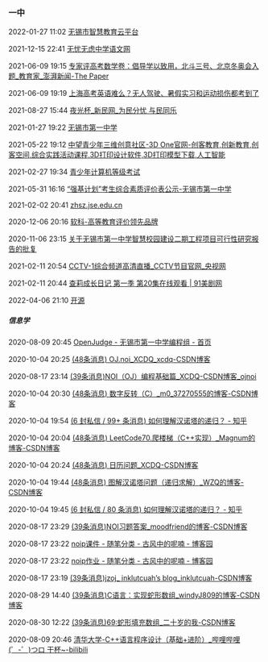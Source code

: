 ###  一中

2022-01-27 11:02 [无锡市智慧教育云平台](https://kai12.wxeic.cn/)

2021-12-15 22:41 [无忧无虑中学语文网](http://www.5156edu.com/)

2021-06-09 19:15 [专家评高考数学卷：倡导学以致用，北斗三号、北京冬奥会入题_教育家_澎湃新闻-The Paper](https://www.thepaper.cn/newsDetail_forward_13028752)

2021-06-09 19:19 [上海高考英语难么？无人驾驶、暑假实习和运动损伤都考到了](https://m.thepaper.cn/newsDetail_forward_13064729)

2021-08-27 15:44 [夜光杯_新民网_为民分忧 与民同乐](https://newsxmwb.xinmin.cn/ygb/pc/index.htm)

2021-01-27 19:22 [无锡市第一中学](https://wuxishi.jyyun.com/desktop/backend/indexPage/v8/index.do?id=1)

2021-05-22 19:12 [中望青少年三维创意社区-3D One官网-创客教育,创新教育,创客空间,综合实践活动课程,3D打印设计软件,3D打印模型下载,人工智能](https://www.i3done.com/)

2021-02-27 19:34 [青少年计算机等级考试](https://www.nycre.cn/)

2021-05-31 16:16 [“强基计划”考生综合素质评价表公示-无锡市第一中学](http://www.wxyzedu.net/Item/5401.aspx)

2021-02-02 20:41 [zhsz.jse.edu.cn](https://zhsz.jse.edu.cn/)

2020-12-06 20:16 [软科-高等教育评价领先品牌](https://www.shanghairanking.cn/rankings)

2020-11-06 23:15 [关于无锡市第一中学智慧校园建设二期工程项目可行性研究报告的批复](http://www.wuxi.gov.cn/doc/2020/08/14/3020423.shtml)

2021-02-11 20:54 [CCTV-1综合频道高清直播_CCTV节目官网_央视网](https://tv.cctv.com/live/cctv1/?spm=C28340.P9dhkRStLqPh.E7riSj4uZibW.9)

2021-02-11 20:44 [查莉成长日记 第一季 第20集在线观看 | 91美剧网](https://91mjw.com/vplay/MjEwNC0xLTE5.html)

2022-04-06 21:10 [开源](https://git.csdn.net/)

#####  信息学

2020-08-09 20:45 [OpenJudge - 无锡市第一中学编程组 - 首页](http://wxyz.openjudge.cn/)

2020-10-04 20:25 [(48条消息) OJ.noi_XCDQ_xcdq-CSDN博客](https://blog.csdn.net/xcdq_aaa/category_9521526.html)

2020-08-17 23:14 [(39条消息)NOI（OJ）编程基础篇_XCDQ-CSDN博客_ojnoi](https://blog.csdn.net/xcdq_aaa/article/details/105938136)

2020-10-04 20:30 [(48条消息) 数字反转（C）_m0_37270555的博客-CSDN博客](https://blog.csdn.net/m0_37270555/article/details/98227000)

2020-10-04 19:54 [(6 封私信 / 99+ 条消息) 如何理解汉诺塔的递归？ - 知乎](https://www.zhihu.com/question/24385418)

2020-10-04 20:04 [(48条消息) LeetCode70.爬楼梯（C++实现）_Magnum的博客-CSDN博客](https://blog.csdn.net/qq_28584889/article/details/83824447?utm_medium=distribute.pc_relevant_t0.none-task-blog-BlogCommendFromMachineLearnPai2-1.channel_param&depth_1-utm_source=distribute.pc_relevant_t0.none-task-blog-BlogCommendFromMachineLearnPai2-1.channel_param)

2020-10-04 20:24 [(48条消息) 日历问题_XCDQ-CSDN博客](https://blog.csdn.net/xcdq_aaa/article/details/106643168)

2020-10-04 19:44 [(48条消息) 图解汉诺塔问题（递归求解）_WZQ的博客-CSDN博客](https://blog.csdn.net/qq_37873310/article/details/80461767)

2020-10-04 19:45 [(6 封私信 / 80 条消息) 如何理解汉诺塔的递归？ - 知乎](https://www.zhihu.com/question/24385418)

2020-08-17 23:29 [(39条消息)NOI习题答案_moodfriend的博客-CSDN博客](https://blog.csdn.net/moodfriend/category_7835486.html)

2020-08-17 23:22 [noip课件 - 随笔分类 - 古风中的呢喃 - 博客园](https://www.cnblogs.com/zhplovelnn/category/1407105.html)

2020-08-17 23:22 [noip作业 - 随笔分类 - 古风中的呢喃 - 博客园](https://www.cnblogs.com/zhplovelnn/category/1397840.html)

2020-08-17 23:19 [(39条消息)jzoj_ inklutcuah’s blog_inklutcuah-CSDN博客](https://blog.csdn.net/chunkitlau/category_6366461.html)

2020-08-29 14:40 [(39条消息)C语言：实现蛇形数组_windyJ809的博客-CSDN博客](https://blog.csdn.net/windyJ809/article/details/80312415?utm_medium=distribute.pc_relevant.none-task-blog-BlogCommendFromMachineLearnPai2-1.channel_param&depth_1-utm_source=distribute.pc_relevant.none-task-blog-BlogCommendFromMachineLearnPai2-1.channel_param)

2020-08-30 12:22 [(39条消息)69:蛇形填充数组_二十岁的我-CSDN博客](https://blog.csdn.net/qq_43408238/article/details/102016260)

2020-08-09 20:46 [清华大学-C++语言程序设计（基础+进阶）_哔哩哔哩 (゜-゜)つロ 干杯~-bilibili](https://www.bilibili.com/video/BV1hJ411J7qi?p=1)



